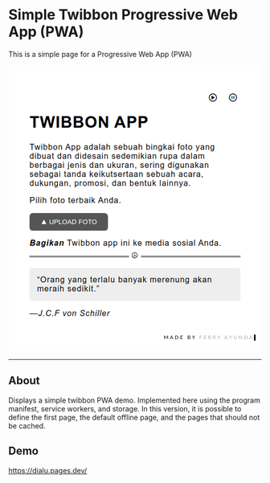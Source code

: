 <div align="left">
  <h1 align="left">Simple Twibbon Progressive Web App (PWA)</h1>
</div>

<p>This is a simple page for a Progressive Web App (PWA)</p>
<p align="center">
  <a href="" rel="noopener">
 <img src="img/cover.png" alt="Project Web"></a>
</p>

---

## About

Displays a simple twibbon PWA demo. Implemented here using the program manifest, service workers, and storage. In this version, it is possible to define the first page, the default offline page, and the pages that should not be cached.

## Demo

https://dialu.pages.dev/
